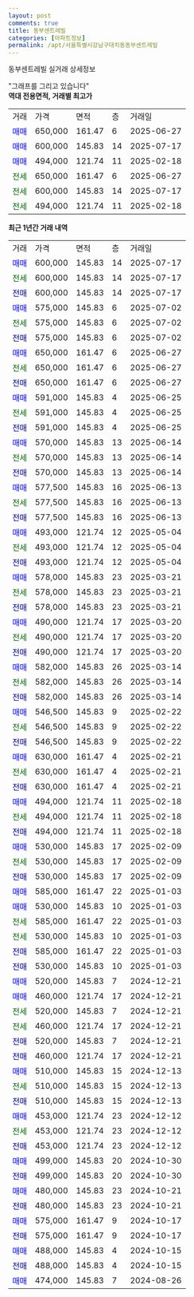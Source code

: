 ```yaml
---
layout: post
comments: true
title: 동부센트레빌
categories: [아파트정보]
permalink: /apt/서울특별시강남구대치동동부센트레빌
---
```


동부센트레빌 실거래 상세정보

<script type="text/javascript">
  google.charts.load('current', {'packages':['line', 'corechart']});
  google.charts.setOnLoadCallback(drawChart);

  function drawChart() {
    var data = new google.visualization.DataTable();
    data.addColumn('date', '거래일');
    data.addColumn('number', "매매");
    data.addColumn('number', "전세");
    data.addColumn('number', "전매");

    data.addRows([[new Date(Date.parse("2025-07-17")), 600000, null, null], [new Date(Date.parse("2025-07-17")), null, 600000, null], [new Date(Date.parse("2025-07-17")), null, null, 600000], [new Date(Date.parse("2025-07-02")), 575000, null, null], [new Date(Date.parse("2025-07-02")), null, 575000, null], [new Date(Date.parse("2025-07-02")), null, null, 575000], [new Date(Date.parse("2025-06-27")), 650000, null, null], [new Date(Date.parse("2025-06-27")), null, 650000, null], [new Date(Date.parse("2025-06-27")), null, null, 650000], [new Date(Date.parse("2025-06-25")), 591000, null, null], [new Date(Date.parse("2025-06-25")), null, 591000, null], [new Date(Date.parse("2025-06-25")), null, null, 591000], [new Date(Date.parse("2025-06-14")), 570000, null, null], [new Date(Date.parse("2025-06-14")), null, 570000, null], [new Date(Date.parse("2025-06-14")), null, null, 570000], [new Date(Date.parse("2025-06-13")), 577500, null, null], [new Date(Date.parse("2025-06-13")), null, 577500, null], [new Date(Date.parse("2025-06-13")), null, null, 577500], [new Date(Date.parse("2025-05-04")), 493000, null, null], [new Date(Date.parse("2025-05-04")), null, 493000, null], [new Date(Date.parse("2025-05-04")), null, null, 493000], [new Date(Date.parse("2025-03-21")), 578000, null, null], [new Date(Date.parse("2025-03-21")), null, 578000, null], [new Date(Date.parse("2025-03-21")), null, null, 578000], [new Date(Date.parse("2025-03-20")), 490000, null, null], [new Date(Date.parse("2025-03-20")), null, 490000, null], [new Date(Date.parse("2025-03-20")), null, null, 490000], [new Date(Date.parse("2025-03-14")), 582000, null, null], [new Date(Date.parse("2025-03-14")), null, 582000, null], [new Date(Date.parse("2025-03-14")), null, null, 582000], [new Date(Date.parse("2025-02-22")), 546500, null, null], [new Date(Date.parse("2025-02-22")), null, 546500, null], [new Date(Date.parse("2025-02-22")), null, null, 546500], [new Date(Date.parse("2025-02-21")), 630000, null, null], [new Date(Date.parse("2025-02-21")), null, 630000, null], [new Date(Date.parse("2025-02-21")), null, null, 630000], [new Date(Date.parse("2025-02-18")), 494000, null, null], [new Date(Date.parse("2025-02-18")), null, 494000, null], [new Date(Date.parse("2025-02-18")), null, null, 494000], [new Date(Date.parse("2025-02-09")), 530000, null, null], [new Date(Date.parse("2025-02-09")), null, 530000, null], [new Date(Date.parse("2025-02-09")), null, null, 530000], [new Date(Date.parse("2025-01-03")), 585000, null, null], [new Date(Date.parse("2025-01-03")), 530000, null, null], [new Date(Date.parse("2025-01-03")), null, 585000, null], [new Date(Date.parse("2025-01-03")), null, 530000, null], [new Date(Date.parse("2025-01-03")), null, null, 585000], [new Date(Date.parse("2025-01-03")), null, null, 530000], [new Date(Date.parse("2024-12-21")), 520000, null, null], [new Date(Date.parse("2024-12-21")), 460000, null, null], [new Date(Date.parse("2024-12-21")), null, 520000, null], [new Date(Date.parse("2024-12-21")), null, 460000, null], [new Date(Date.parse("2024-12-21")), null, null, 520000], [new Date(Date.parse("2024-12-21")), null, null, 460000], [new Date(Date.parse("2024-12-13")), 510000, null, null], [new Date(Date.parse("2024-12-13")), null, 510000, null], [new Date(Date.parse("2024-12-13")), null, null, 510000], [new Date(Date.parse("2024-12-12")), 453000, null, null], [new Date(Date.parse("2024-12-12")), null, 453000, null], [new Date(Date.parse("2024-12-12")), null, null, 453000], [new Date(Date.parse("2024-10-30")), 499000, null, null], [new Date(Date.parse("2024-10-30")), null, null, 499000], [new Date(Date.parse("2024-10-21")), 480000, null, null], [new Date(Date.parse("2024-10-21")), null, null, 480000], [new Date(Date.parse("2024-10-17")), 575000, null, null], [new Date(Date.parse("2024-10-17")), null, null, 575000], [new Date(Date.parse("2024-10-15")), 488000, null, null], [new Date(Date.parse("2024-10-15")), null, null, 488000], [new Date(Date.parse("2024-08-26")), 474000, null, null]]);

    var options = {
      hAxis: {
        format: 'yyyy/MM/dd'
      },    
      lineWidth: 0,
      pointsVisible: true,    
      title: '최근 1년간 유형별 실거래가 분포',
      legend: { position: 'bottom' }
    };

    var formatter = new google.visualization.NumberFormat({pattern:'###,###'} );
    formatter.format(data, 1);
    formatter.format(data, 2);
    
    setTimeout(function() {
        var chart = new google.visualization.LineChart(document.getElementById('columnchart_material'));
        chart.draw(data, (options));
        document.getElementById('loading').style.display = 'none';
    }, 200);
  }
</script>


<div id="loading" style="z-index:20; display: block; margin-left: 0px">"그래프를 그리고 있습니다"</div>
<div id="columnchart_material" style="width: 95%; margin-left: 0px; display: block"></div>
<!-- contents start -->
<b>역대 전용면적, 거래별 최고가</b>
<table class="sortable">
    <tr>
      <td>거래</td>
      <td>가격</td>
      <td>면적</td>
      <td>층</td>
      <td>거래일</td>
    </tr>
        <tr>
          <td><a style="color: blue">매매</a></td>
          <td>650,000</td>
          <td>161.47</td>
          <td>6</td>
          <td>2025-06-27</td>
        </tr>            <tr>
          <td><a style="color: blue">매매</a></td>
          <td>600,000</td>
          <td>145.83</td>
          <td>14</td>
          <td>2025-07-17</td>
        </tr>            <tr>
          <td><a style="color: blue">매매</a></td>
          <td>494,000</td>
          <td>121.74</td>
          <td>11</td>
          <td>2025-02-18</td>
        </tr>        
        <tr>
              <td><a style="color: darkgreen">전세</a></td>
              <td>650,000</td>
              <td>161.47</td>
              <td>6</td>
              <td>2025-06-27</td>
            </tr>            <tr>
              <td><a style="color: darkgreen">전세</a></td>
              <td>600,000</td>
              <td>145.83</td>
              <td>14</td>
              <td>2025-07-17</td>
            </tr>            <tr>
              <td><a style="color: darkgreen">전세</a></td>
              <td>494,000</td>
              <td>121.74</td>
              <td>11</td>
              <td>2025-02-18</td>
            </tr>        
    
</table>

<b>최근 1년간 거래 내역</b>

<table class="sortable">
    <tr>
      <td>거래</td>
      <td>가격</td>
      <td>면적</td>
      <td>층</td>
      <td>거래일</td>
    </tr>
    <tr>
      <td><a style="color: blue">매매</a></td>
      <td>600,000</td>
      <td>145.83</td>
      <td>14</td>
      <td>2025-07-17</td>
    </tr>          <tr>
      <td><a style="color: darkgreen">전세</a></td>
      <td>600,000</td>
      <td>145.83</td>
      <td>14</td>
      <td>2025-07-17</td>
    </tr>          <tr>
      <td><a style="color: darkblue">전매</a></td>
      <td>600,000</td>
      <td>145.83</td>
      <td>14</td>
      <td>2025-07-17</td>
    </tr>          <tr>
      <td><a style="color: blue">매매</a></td>
      <td>575,000</td>
      <td>145.83</td>
      <td>6</td>
      <td>2025-07-02</td>
    </tr>          <tr>
      <td><a style="color: darkgreen">전세</a></td>
      <td>575,000</td>
      <td>145.83</td>
      <td>6</td>
      <td>2025-07-02</td>
    </tr>          <tr>
      <td><a style="color: darkblue">전매</a></td>
      <td>575,000</td>
      <td>145.83</td>
      <td>6</td>
      <td>2025-07-02</td>
    </tr>          <tr>
      <td><a style="color: blue">매매</a></td>
      <td>650,000</td>
      <td>161.47</td>
      <td>6</td>
      <td>2025-06-27</td>
    </tr>          <tr>
      <td><a style="color: darkgreen">전세</a></td>
      <td>650,000</td>
      <td>161.47</td>
      <td>6</td>
      <td>2025-06-27</td>
    </tr>          <tr>
      <td><a style="color: darkblue">전매</a></td>
      <td>650,000</td>
      <td>161.47</td>
      <td>6</td>
      <td>2025-06-27</td>
    </tr>          <tr>
      <td><a style="color: blue">매매</a></td>
      <td>591,000</td>
      <td>145.83</td>
      <td>4</td>
      <td>2025-06-25</td>
    </tr>          <tr>
      <td><a style="color: darkgreen">전세</a></td>
      <td>591,000</td>
      <td>145.83</td>
      <td>4</td>
      <td>2025-06-25</td>
    </tr>          <tr>
      <td><a style="color: darkblue">전매</a></td>
      <td>591,000</td>
      <td>145.83</td>
      <td>4</td>
      <td>2025-06-25</td>
    </tr>          <tr>
      <td><a style="color: blue">매매</a></td>
      <td>570,000</td>
      <td>145.83</td>
      <td>13</td>
      <td>2025-06-14</td>
    </tr>          <tr>
      <td><a style="color: darkgreen">전세</a></td>
      <td>570,000</td>
      <td>145.83</td>
      <td>13</td>
      <td>2025-06-14</td>
    </tr>          <tr>
      <td><a style="color: darkblue">전매</a></td>
      <td>570,000</td>
      <td>145.83</td>
      <td>13</td>
      <td>2025-06-14</td>
    </tr>          <tr>
      <td><a style="color: blue">매매</a></td>
      <td>577,500</td>
      <td>145.83</td>
      <td>16</td>
      <td>2025-06-13</td>
    </tr>          <tr>
      <td><a style="color: darkgreen">전세</a></td>
      <td>577,500</td>
      <td>145.83</td>
      <td>16</td>
      <td>2025-06-13</td>
    </tr>          <tr>
      <td><a style="color: darkblue">전매</a></td>
      <td>577,500</td>
      <td>145.83</td>
      <td>16</td>
      <td>2025-06-13</td>
    </tr>          <tr>
      <td><a style="color: blue">매매</a></td>
      <td>493,000</td>
      <td>121.74</td>
      <td>12</td>
      <td>2025-05-04</td>
    </tr>          <tr>
      <td><a style="color: darkgreen">전세</a></td>
      <td>493,000</td>
      <td>121.74</td>
      <td>12</td>
      <td>2025-05-04</td>
    </tr>          <tr>
      <td><a style="color: darkblue">전매</a></td>
      <td>493,000</td>
      <td>121.74</td>
      <td>12</td>
      <td>2025-05-04</td>
    </tr>          <tr>
      <td><a style="color: blue">매매</a></td>
      <td>578,000</td>
      <td>145.83</td>
      <td>23</td>
      <td>2025-03-21</td>
    </tr>          <tr>
      <td><a style="color: darkgreen">전세</a></td>
      <td>578,000</td>
      <td>145.83</td>
      <td>23</td>
      <td>2025-03-21</td>
    </tr>          <tr>
      <td><a style="color: darkblue">전매</a></td>
      <td>578,000</td>
      <td>145.83</td>
      <td>23</td>
      <td>2025-03-21</td>
    </tr>          <tr>
      <td><a style="color: blue">매매</a></td>
      <td>490,000</td>
      <td>121.74</td>
      <td>17</td>
      <td>2025-03-20</td>
    </tr>          <tr>
      <td><a style="color: darkgreen">전세</a></td>
      <td>490,000</td>
      <td>121.74</td>
      <td>17</td>
      <td>2025-03-20</td>
    </tr>          <tr>
      <td><a style="color: darkblue">전매</a></td>
      <td>490,000</td>
      <td>121.74</td>
      <td>17</td>
      <td>2025-03-20</td>
    </tr>          <tr>
      <td><a style="color: blue">매매</a></td>
      <td>582,000</td>
      <td>145.83</td>
      <td>26</td>
      <td>2025-03-14</td>
    </tr>          <tr>
      <td><a style="color: darkgreen">전세</a></td>
      <td>582,000</td>
      <td>145.83</td>
      <td>26</td>
      <td>2025-03-14</td>
    </tr>          <tr>
      <td><a style="color: darkblue">전매</a></td>
      <td>582,000</td>
      <td>145.83</td>
      <td>26</td>
      <td>2025-03-14</td>
    </tr>          <tr>
      <td><a style="color: blue">매매</a></td>
      <td>546,500</td>
      <td>145.83</td>
      <td>9</td>
      <td>2025-02-22</td>
    </tr>          <tr>
      <td><a style="color: darkgreen">전세</a></td>
      <td>546,500</td>
      <td>145.83</td>
      <td>9</td>
      <td>2025-02-22</td>
    </tr>          <tr>
      <td><a style="color: darkblue">전매</a></td>
      <td>546,500</td>
      <td>145.83</td>
      <td>9</td>
      <td>2025-02-22</td>
    </tr>          <tr>
      <td><a style="color: blue">매매</a></td>
      <td>630,000</td>
      <td>161.47</td>
      <td>4</td>
      <td>2025-02-21</td>
    </tr>          <tr>
      <td><a style="color: darkgreen">전세</a></td>
      <td>630,000</td>
      <td>161.47</td>
      <td>4</td>
      <td>2025-02-21</td>
    </tr>          <tr>
      <td><a style="color: darkblue">전매</a></td>
      <td>630,000</td>
      <td>161.47</td>
      <td>4</td>
      <td>2025-02-21</td>
    </tr>          <tr>
      <td><a style="color: blue">매매</a></td>
      <td>494,000</td>
      <td>121.74</td>
      <td>11</td>
      <td>2025-02-18</td>
    </tr>          <tr>
      <td><a style="color: darkgreen">전세</a></td>
      <td>494,000</td>
      <td>121.74</td>
      <td>11</td>
      <td>2025-02-18</td>
    </tr>          <tr>
      <td><a style="color: darkblue">전매</a></td>
      <td>494,000</td>
      <td>121.74</td>
      <td>11</td>
      <td>2025-02-18</td>
    </tr>          <tr>
      <td><a style="color: blue">매매</a></td>
      <td>530,000</td>
      <td>145.83</td>
      <td>17</td>
      <td>2025-02-09</td>
    </tr>          <tr>
      <td><a style="color: darkgreen">전세</a></td>
      <td>530,000</td>
      <td>145.83</td>
      <td>17</td>
      <td>2025-02-09</td>
    </tr>          <tr>
      <td><a style="color: darkblue">전매</a></td>
      <td>530,000</td>
      <td>145.83</td>
      <td>17</td>
      <td>2025-02-09</td>
    </tr>          <tr>
      <td><a style="color: blue">매매</a></td>
      <td>585,000</td>
      <td>161.47</td>
      <td>22</td>
      <td>2025-01-03</td>
    </tr>          <tr>
      <td><a style="color: blue">매매</a></td>
      <td>530,000</td>
      <td>145.83</td>
      <td>10</td>
      <td>2025-01-03</td>
    </tr>          <tr>
      <td><a style="color: darkgreen">전세</a></td>
      <td>585,000</td>
      <td>161.47</td>
      <td>22</td>
      <td>2025-01-03</td>
    </tr>          <tr>
      <td><a style="color: darkgreen">전세</a></td>
      <td>530,000</td>
      <td>145.83</td>
      <td>10</td>
      <td>2025-01-03</td>
    </tr>          <tr>
      <td><a style="color: darkblue">전매</a></td>
      <td>585,000</td>
      <td>161.47</td>
      <td>22</td>
      <td>2025-01-03</td>
    </tr>          <tr>
      <td><a style="color: darkblue">전매</a></td>
      <td>530,000</td>
      <td>145.83</td>
      <td>10</td>
      <td>2025-01-03</td>
    </tr>          <tr>
      <td><a style="color: blue">매매</a></td>
      <td>520,000</td>
      <td>145.83</td>
      <td>7</td>
      <td>2024-12-21</td>
    </tr>          <tr>
      <td><a style="color: blue">매매</a></td>
      <td>460,000</td>
      <td>121.74</td>
      <td>17</td>
      <td>2024-12-21</td>
    </tr>          <tr>
      <td><a style="color: darkgreen">전세</a></td>
      <td>520,000</td>
      <td>145.83</td>
      <td>7</td>
      <td>2024-12-21</td>
    </tr>          <tr>
      <td><a style="color: darkgreen">전세</a></td>
      <td>460,000</td>
      <td>121.74</td>
      <td>17</td>
      <td>2024-12-21</td>
    </tr>          <tr>
      <td><a style="color: darkblue">전매</a></td>
      <td>520,000</td>
      <td>145.83</td>
      <td>7</td>
      <td>2024-12-21</td>
    </tr>          <tr>
      <td><a style="color: darkblue">전매</a></td>
      <td>460,000</td>
      <td>121.74</td>
      <td>17</td>
      <td>2024-12-21</td>
    </tr>          <tr>
      <td><a style="color: blue">매매</a></td>
      <td>510,000</td>
      <td>145.83</td>
      <td>15</td>
      <td>2024-12-13</td>
    </tr>          <tr>
      <td><a style="color: darkgreen">전세</a></td>
      <td>510,000</td>
      <td>145.83</td>
      <td>15</td>
      <td>2024-12-13</td>
    </tr>          <tr>
      <td><a style="color: darkblue">전매</a></td>
      <td>510,000</td>
      <td>145.83</td>
      <td>15</td>
      <td>2024-12-13</td>
    </tr>          <tr>
      <td><a style="color: blue">매매</a></td>
      <td>453,000</td>
      <td>121.74</td>
      <td>23</td>
      <td>2024-12-12</td>
    </tr>          <tr>
      <td><a style="color: darkgreen">전세</a></td>
      <td>453,000</td>
      <td>121.74</td>
      <td>23</td>
      <td>2024-12-12</td>
    </tr>          <tr>
      <td><a style="color: darkblue">전매</a></td>
      <td>453,000</td>
      <td>121.74</td>
      <td>23</td>
      <td>2024-12-12</td>
    </tr>          <tr>
      <td><a style="color: blue">매매</a></td>
      <td>499,000</td>
      <td>145.83</td>
      <td>20</td>
      <td>2024-10-30</td>
    </tr>          <tr>
      <td><a style="color: darkblue">전매</a></td>
      <td>499,000</td>
      <td>145.83</td>
      <td>20</td>
      <td>2024-10-30</td>
    </tr>          <tr>
      <td><a style="color: blue">매매</a></td>
      <td>480,000</td>
      <td>145.83</td>
      <td>23</td>
      <td>2024-10-21</td>
    </tr>          <tr>
      <td><a style="color: darkblue">전매</a></td>
      <td>480,000</td>
      <td>145.83</td>
      <td>23</td>
      <td>2024-10-21</td>
    </tr>          <tr>
      <td><a style="color: blue">매매</a></td>
      <td>575,000</td>
      <td>161.47</td>
      <td>9</td>
      <td>2024-10-17</td>
    </tr>          <tr>
      <td><a style="color: darkblue">전매</a></td>
      <td>575,000</td>
      <td>161.47</td>
      <td>9</td>
      <td>2024-10-17</td>
    </tr>          <tr>
      <td><a style="color: blue">매매</a></td>
      <td>488,000</td>
      <td>145.83</td>
      <td>4</td>
      <td>2024-10-15</td>
    </tr>          <tr>
      <td><a style="color: darkblue">전매</a></td>
      <td>488,000</td>
      <td>145.83</td>
      <td>4</td>
      <td>2024-10-15</td>
    </tr>          <tr>
      <td><a style="color: blue">매매</a></td>
      <td>474,000</td>
      <td>145.83</td>
      <td>7</td>
      <td>2024-08-26</td>
    </tr>      </table>
<!-- contents end -->    

